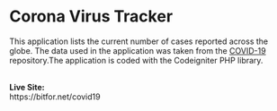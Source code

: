 # Corona Virus Tracker

This application lists the current number of cases reported across the globe. The data used in the application was taken from the <a href="https://github.com/javieraviles/covidAPI" target="_blank"> COVID-19 </a> repository.The application is coded with the Codeigniter PHP library. 

<br>
<b>Live Site:</b><br>
https://bitfor.net/covid19
<br><br>
